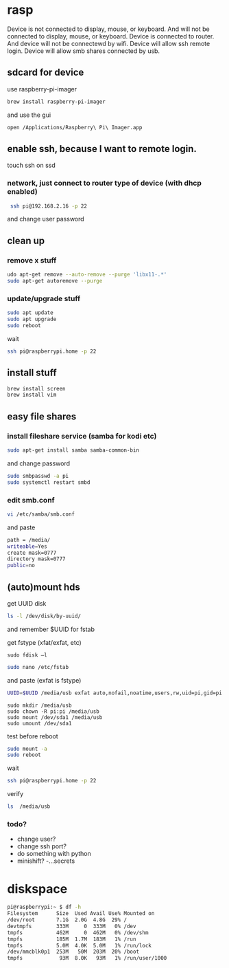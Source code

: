 # rasp

Device is not connected to display, mouse, or keyboard. 
And will not be connected to display, mouse, or keyboard. 
Device is connected to router. 
And device will not be connectewd by wifi.
Device will allow ssh remote login.
Device will allow smb shares connected by usb.
  


## sdcard for device

use raspberry-pi-imager

```bash
brew install raspberry-pi-imager
```

and use the gui

```bash
open /Applications/Raspberry\ Pi\ Imager.app
```

## enable ssh, because I want to remote login. 

touch ssh on ssd

### network, just connect to router type of device (with dhcp enabled)

```bash
 ssh pi@192.168.2.16 -p 22
```

and change user password

## clean up
### remove x stuff

```bash
udo apt-get remove --auto-remove --purge 'libx11-.*'
sudo apt-get autoremove --purge
```

### update/upgrade stuff

```bash
sudo apt update 
sudo apt upgrade
sudo reboot
```

wait

```bash
ssh pi@raspberrypi.home -p 22
```
## install stuff

```bash
brew install screen
brew install vim
```

## easy file shares

### install fileshare service (samba for kodi etc)
```bash
sudo apt-get install samba samba-common-bin
```
and change password

```bash
sudo smbpasswd -a pi
sudo systemctl restart smbd

```

### edit smb.conf

```bash
vi /etc/samba/smb.conf
```

and paste

```bash
path = /media/
writeable=Yes
create mask=0777
directory mask=0777
public=no
```



## (auto)mount hds

get UUID disk

```bash
ls -l /dev/disk/by-uuid/
```
and remember $UUID for fstab

get fstype (xfat/exfat, etc)

```
sudo fdisk –l
```

```bash
sudo nano /etc/fstab 
```

and paste (exfat is fstype)

```bash
UUID=$UUID /media/usb exfat auto,nofail,noatime,users,rw,uid=pi,gid=pi 0 0

```

```
sudo mkdir /media/usb
sudo chown -R pi:pi /media/usb
sudo mount /dev/sda1 /media/usb
sudo umount /dev/sda1 
```
test before reboot

```bash
sudo mount -a
sudo reboot
```
wait

```bash
ssh pi@raspberrypi.home -p 22
```
verify

```bash
ls  /media/usb
```

### todo?

- change user?
- change ssh port?
- do something with python
- minishift?
-...secrets



# diskspace

```bash
pi@raspberrypi:~ $ df -h
Filesystem      Size  Used Avail Use% Mounted on
/dev/root       7.1G  2.0G  4.8G  29% /
devtmpfs        333M     0  333M   0% /dev
tmpfs           462M     0  462M   0% /dev/shm
tmpfs           185M  1.7M  183M   1% /run
tmpfs           5.0M  4.0K  5.0M   1% /run/lock
/dev/mmcblk0p1  253M   50M  203M  20% /boot
tmpfs            93M  8.0K   93M   1% /run/user/1000
```

